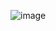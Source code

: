 ![image](https://github.com/Dmitry386/ImageResolutionLimiter/assets/40610661/24cd73fc-8d00-4ef6-bfa1-7446d4d50bd7)
